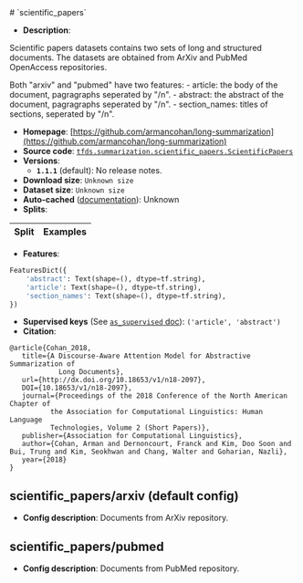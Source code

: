 <div itemscope itemtype="http://schema.org/Dataset">
  <div itemscope itemprop="includedInDataCatalog" itemtype="http://schema.org/DataCatalog">
    <meta itemprop="name" content="TensorFlow Datasets" />
  </div>
  <meta itemprop="name" content="scientific_papers" />
  <meta itemprop="description" content="&#10;Scientific papers datasets contains two sets of long and structured documents.&#10;The datasets are obtained from ArXiv and PubMed OpenAccess repositories.&#10;&#10;Both &quot;arxiv&quot; and &quot;pubmed&quot; have two features:&#10;  - article: the body of the document, pagragraphs seperated by &quot;/n&quot;.&#10;  - abstract: the abstract of the document, pagragraphs seperated by &quot;/n&quot;.&#10;  - section_names: titles of sections, seperated by &quot;/n&quot;.&#10;&#10;&#10;&#10;To use this dataset:&#10;&#10;```python&#10;import tensorflow_datasets as tfds&#10;&#10;ds = tfds.load(&#x27;scientific_papers&#x27;, split=&#x27;train&#x27;)&#10;for ex in ds.take(4):&#10;  print(ex)&#10;```&#10;&#10;See [the guide](https://www.tensorflow.org/datasets/overview) for more&#10;informations on [tensorflow_datasets](https://www.tensorflow.org/datasets).&#10;&#10;" />
  <meta itemprop="url" content="https://www.tensorflow.org/datasets/catalog/scientific_papers" />
  <meta itemprop="sameAs" content="https://github.com/armancohan/long-summarization" />
  <meta itemprop="citation" content="&#10;@article{Cohan_2018,&#10;   title={A Discourse-Aware Attention Model for Abstractive Summarization of&#10;            Long Documents},&#10;   url={http://dx.doi.org/10.18653/v1/n18-2097},&#10;   DOI={10.18653/v1/n18-2097},&#10;   journal={Proceedings of the 2018 Conference of the North American Chapter of&#10;          the Association for Computational Linguistics: Human Language&#10;          Technologies, Volume 2 (Short Papers)},&#10;   publisher={Association for Computational Linguistics},&#10;   author={Cohan, Arman and Dernoncourt, Franck and Kim, Doo Soon and Bui, Trung and Kim, Seokhwan and Chang, Walter and Goharian, Nazli},&#10;   year={2018}&#10;}&#10;" />
</div>
# `scientific_papers`

*   **Description**:

Scientific papers datasets contains two sets of long and structured documents.
The datasets are obtained from ArXiv and PubMed OpenAccess repositories.

Both "arxiv" and "pubmed" have two features: - article: the body of the
document, pagragraphs seperated by "/n". - abstract: the abstract of the
document, pagragraphs seperated by "/n". - section_names: titles of sections,
seperated by "/n".

*   **Homepage**:
    [https://github.com/armancohan/long-summarization](https://github.com/armancohan/long-summarization)
*   **Source code**:
    [`tfds.summarization.scientific_papers.ScientificPapers`](https://github.com/tensorflow/datasets/tree/master/tensorflow_datasets/summarization/scientific_papers.py)
*   **Versions**:
    *   **`1.1.1`** (default): No release notes.
*   **Download size**: `Unknown size`
*   **Dataset size**: `Unknown size`
*   **Auto-cached**
    ([documentation](https://www.tensorflow.org/datasets/performances#auto-caching)):
    Unknown
*   **Splits**:

Split | Examples
:---- | -------:

*   **Features**:

```python
FeaturesDict({
    'abstract': Text(shape=(), dtype=tf.string),
    'article': Text(shape=(), dtype=tf.string),
    'section_names': Text(shape=(), dtype=tf.string),
})
```
*   **Supervised keys** (See
    [`as_supervised` doc](https://www.tensorflow.org/datasets/api_docs/python/tfds/load#args)):
    `('article', 'abstract')`
*   **Citation**:

```
@article{Cohan_2018,
   title={A Discourse-Aware Attention Model for Abstractive Summarization of
            Long Documents},
   url={http://dx.doi.org/10.18653/v1/n18-2097},
   DOI={10.18653/v1/n18-2097},
   journal={Proceedings of the 2018 Conference of the North American Chapter of
          the Association for Computational Linguistics: Human Language
          Technologies, Volume 2 (Short Papers)},
   publisher={Association for Computational Linguistics},
   author={Cohan, Arman and Dernoncourt, Franck and Kim, Doo Soon and Bui, Trung and Kim, Seokhwan and Chang, Walter and Goharian, Nazli},
   year={2018}
}
```

## scientific_papers/arxiv (default config)

*   **Config description**: Documents from ArXiv repository.

## scientific_papers/pubmed

*   **Config description**: Documents from PubMed repository.

